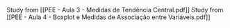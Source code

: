 Study from [[PEE - Aula 3 - Medidas de Tendência Central.pdf]]
Study from [[PEE - Aula 4 - Boxplot e Medidas de Associação entre Variáveis.pdf]]
